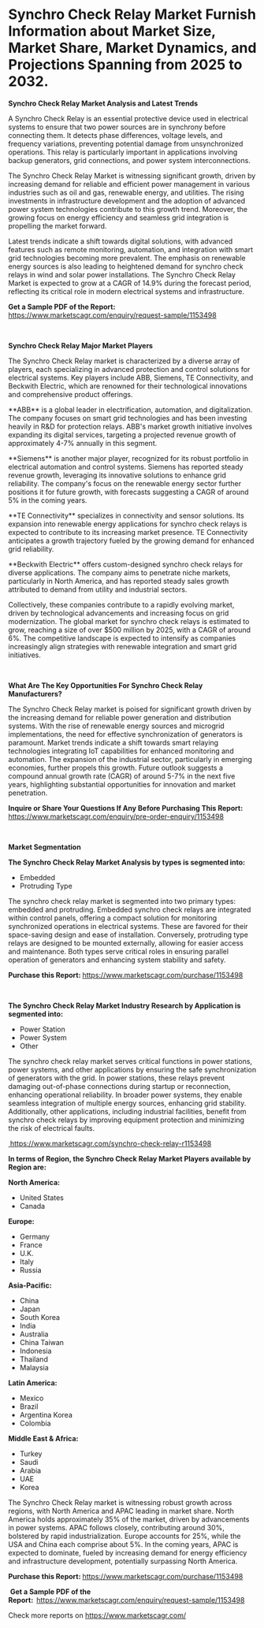 <p><h1>Synchro Check Relay Market Furnish Information about Market Size, Market Share, Market Dynamics, and Projections Spanning from 2025 to 2032.</h1></p><p><strong>Synchro Check Relay Market Analysis and Latest Trends</strong></p>
<p><p>A Synchro Check Relay is an essential protective device used in electrical systems to ensure that two power sources are in synchrony before connecting them. It detects phase differences, voltage levels, and frequency variations, preventing potential damage from unsynchronized operations. This relay is particularly important in applications involving backup generators, grid connections, and power system interconnections.</p><p>The Synchro Check Relay Market is witnessing significant growth, driven by increasing demand for reliable and efficient power management in various industries such as oil and gas, renewable energy, and utilities. The rising investments in infrastructure development and the adoption of advanced power system technologies contribute to this growth trend. Moreover, the growing focus on energy efficiency and seamless grid integration is propelling the market forward.</p><p>Latest trends indicate a shift towards digital solutions, with advanced features such as remote monitoring, automation, and integration with smart grid technologies becoming more prevalent. The emphasis on renewable energy sources is also leading to heightened demand for synchro check relays in wind and solar power installations. The Synchro Check Relay Market is expected to grow at a CAGR of 14.9% during the forecast period, reflecting its critical role in modern electrical systems and infrastructure.</p></p>
<p><strong>Get a Sample PDF of the Report:&nbsp;</strong> <a href="https://www.marketscagr.com/enquiry/request-sample/1153498?utm_campaign=1905&utm_medium=2&utm_source=Github&utm_content=ia&utm_term=13022025&utm_id=synchro-check-relay">https://www.marketscagr.com/enquiry/request-sample/1153498</a></p>
<p>&nbsp;</p>
<p><strong>Synchro Check Relay Major Market Players</strong></p>
<p><p>The Synchro Check Relay market is characterized by a diverse array of players, each specializing in advanced protection and control solutions for electrical systems. Key players include ABB, Siemens, TE Connectivity, and Beckwith Electric, which are renowned for their technological innovations and comprehensive product offerings.</p><p>**ABB** is a global leader in electrification, automation, and digitalization. The company focuses on smart grid technologies and has been investing heavily in R&D for protection relays. ABB's market growth initiative involves expanding its digital services, targeting a projected revenue growth of approximately 4-7% annually in this segment.</p><p>**Siemens** is another major player, recognized for its robust portfolio in electrical automation and control systems. Siemens has reported steady revenue growth, leveraging its innovative solutions to enhance grid reliability. The company's focus on the renewable energy sector further positions it for future growth, with forecasts suggesting a CAGR of around 5% in the coming years.</p><p>**TE Connectivity** specializes in connectivity and sensor solutions. Its expansion into renewable energy applications for synchro check relays is expected to contribute to its increasing market presence. TE Connectivity anticipates a growth trajectory fueled by the growing demand for enhanced grid reliability.</p><p>**Beckwith Electric** offers custom-designed synchro check relays for diverse applications. The company aims to penetrate niche markets, particularly in North America, and has reported steady sales growth attributed to demand from utility and industrial sectors.</p><p>Collectively, these companies contribute to a rapidly evolving market, driven by technological advancements and increasing focus on grid modernization. The global market for synchro check relays is estimated to grow, reaching a size of over $500 million by 2025, with a CAGR of around 6%. The competitive landscape is expected to intensify as companies increasingly align strategies with renewable integration and smart grid initiatives.</p></p>
<p>&nbsp;</p>
<p><strong>What Are The Key Opportunities For Synchro Check Relay Manufacturers?</strong></p>
<p><p>The Synchro Check Relay market is poised for significant growth driven by the increasing demand for reliable power generation and distribution systems. With the rise of renewable energy sources and microgrid implementations, the need for effective synchronization of generators is paramount. Market trends indicate a shift towards smart relaying technologies integrating IoT capabilities for enhanced monitoring and automation. The expansion of the industrial sector, particularly in emerging economies, further propels this growth. Future outlook suggests a compound annual growth rate (CAGR) of around 5-7% in the next five years, highlighting substantial opportunities for innovation and market penetration.</p></p>
<p><strong>Inquire or Share Your Questions If Any Before Purchasing This Report:</strong> <a href="https://www.marketscagr.com/enquiry/pre-order-enquiry/1153498?utm_campaign=1905&utm_medium=2&utm_source=Github&utm_content=ia&utm_term=13022025&utm_id=synchro-check-relay">https://www.marketscagr.com/enquiry/pre-order-enquiry/1153498</a></p>
<p>&nbsp;</p>
<p><strong>Market Segmentation</strong></p>
<p><strong>The Synchro Check Relay Market Analysis by types is segmented into:</strong></p>
<p><ul><li>Embedded</li><li>Protruding Type</li></ul></p>
<p><p>The synchro check relay market is segmented into two primary types: embedded and protruding. Embedded synchro check relays are integrated within control panels, offering a compact solution for monitoring synchronized operations in electrical systems. These are favored for their space-saving design and ease of installation. Conversely, protruding type relays are designed to be mounted externally, allowing for easier access and maintenance. Both types serve critical roles in ensuring parallel operation of generators and enhancing system stability and safety.</p></p>
<p><strong>Purchase this Report:&nbsp;</strong><a href="https://www.marketscagr.com/purchase/1153498?utm_campaign=1905&utm_medium=2&utm_source=Github&utm_content=ia&utm_term=13022025&utm_id=synchro-check-relay">https://www.marketscagr.com/purchase/1153498</a></p>
<p>&nbsp;</p>
<p><strong>The Synchro Check Relay Market Industry Research by Application is segmented into:</strong></p>
<p><ul><li>Power Station</li><li>Power System</li><li>Other</li></ul></p>
<p><p>The synchro check relay market serves critical functions in power stations, power systems, and other applications by ensuring the safe synchronization of generators with the grid. In power stations, these relays prevent damaging out-of-phase connections during startup or reconnection, enhancing operational reliability. In broader power systems, they enable seamless integration of multiple energy sources, enhancing grid stability. Additionally, other applications, including industrial facilities, benefit from synchro check relays by improving equipment protection and minimizing the risk of electrical faults.</p></p>
<p><a href="https://www.marketscagr.com/synchro-check-relay-r1153498?utm_campaign=1905&utm_medium=2&utm_source=Github&utm_content=ia&utm_term=13022025&utm_id=synchro-check-relay">&nbsp;https://www.marketscagr.com/synchro-check-relay-r1153498</a></p>
<p><strong>In terms of Region, the Synchro Check Relay Market Players available by Region are:</strong></p>
<p>
    <p> <strong> North America: </strong>
        <ul>
            <li>United States</li>
            <li>Canada</li>
        </ul>
        </p> 
    <p> <strong> Europe: </strong>
        <ul>
            <li>Germany</li>
            <li>France</li>
            <li>U.K.</li>
            <li>Italy</li>
            <li>Russia</li>
        </ul>
        </p> 
    <p> <strong> Asia-Pacific: </strong>
        <ul>
            <li>China</li>
            <li>Japan</li>
            <li>South Korea</li>
            <li>India</li>
            <li>Australia</li>
            <li>China Taiwan</li>
            <li>Indonesia</li>
            <li>Thailand</li>
            <li>Malaysia</li>
        </ul>
        </p> 
    <p> <strong> Latin America: </strong>
        <ul>
            <li>Mexico</li>
            <li>Brazil</li>
            <li>Argentina Korea</li>
            <li>Colombia</li>
        </ul>
        </p> 
    <p> <strong> Middle East & Africa: </strong>
        <ul>
            <li>Turkey</li>
            <li>Saudi</li>
            <li>Arabia</li>
            <li>UAE</li>
            <li>Korea</li>
        </ul>
    </p>
    </p>
<p><p>The Synchro Check Relay market is witnessing robust growth across regions, with North America and APAC leading in market share. North America holds approximately 35% of the market, driven by advancements in power systems. APAC follows closely, contributing around 30%, bolstered by rapid industrialization. Europe accounts for 25%, while the USA and China each comprise about 5%. In the coming years, APAC is expected to dominate, fueled by increasing demand for energy efficiency and infrastructure development, potentially surpassing North America.</p></p>
<p><strong>Purchase this Report: </strong><a href="https://www.marketscagr.com/purchase/1153498?utm_campaign=1905&utm_medium=2&utm_source=Github&utm_content=ia&utm_term=13022025&utm_id=synchro-check-relay">https://www.marketscagr.com/purchase/1153498</a></p>
<p>&nbsp;<strong>Get a Sample PDF of the Report:&nbsp;&nbsp;</strong><a href="https://www.marketscagr.com/enquiry/request-sample/1153498?utm_campaign=1905&utm_medium=2&utm_source=Github&utm_content=ia&utm_term=13022025&utm_id=synchro-check-relay">https://www.marketscagr.com/enquiry/request-sample/1153498</a></p>
<p><strong></strong></p>
<p>Check more reports on <a href="https://www.marketscagr.com/?utm_campaign=1905&utm_medium=2&utm_source=Github&utm_content=ia&utm_term=13022025&utm_id=synchro-check-relay">https://www.marketscagr.com/</a></p>